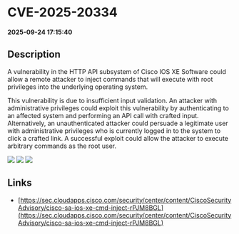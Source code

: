 # CVE-2025-20334

**2025-09-24 17:15:40**

## Description
A vulnerability in the HTTP API subsystem of Cisco IOS XE Software could allow a remote attacker to inject commands that will execute with root privileges into the underlying operating system.
 This vulnerability is due to insufficient input validation. An attacker with administrative privileges could exploit this vulnerability by authenticating to an affected system and performing an API call with crafted input. Alternatively, an unauthenticated attacker could persuade a legitimate user with administrative privileges who is currently logged in to the system to click a crafted link. A successful exploit could allow the attacker to execute arbitrary commands as the root user.

![](https://img.shields.io/static/v1?label=Score&message=8.8&color=red)
![](https://img.shields.io/static/v1?label=Severity&message=HIGH&color=red)
![](https://img.shields.io/static/v1?label=CWE&message=RCE&color=green)

## Links
- [https://sec.cloudapps.cisco.com/security/center/content/CiscoSecurityAdvisory/cisco-sa-ios-xe-cmd-inject-rPJM8BGL](https://sec.cloudapps.cisco.com/security/center/content/CiscoSecurityAdvisory/cisco-sa-ios-xe-cmd-inject-rPJM8BGL)
